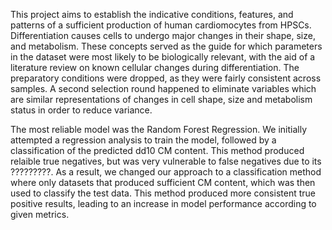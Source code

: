 This project aims to establish the indicative conditions, features, and patterns of a sufficient production of human cardiomocytes from HPSCs. Differentiation causes cells to undergo major changes in their shape, size, and metabolism. These concepts served as the guide for which parameters in the dataset were most likely to be biologically relevant, with the aid of a literature review on known cellular changes during differentiation. The preparatory conditions were dropped, as they were fairly consistent across samples. A second selection round happened to eliminate variables which are similar representations of changes in cell shape, size and metabolism status in order to reduce variance. 

The most reliable model was the Random Forest Regression. We initially attempted a regression analysis to train the model, followed by a classification of the predicted dd10 CM content. This method produced relaible true negatives, but was very vulnerable to false negatives due to its ?????????. As a result, we changed our approach to a classification method where only datasets that produced sufficient CM content, which was then used to classify the test data. This method produced more consistent true positive results, leading to an increase in model performance according to given metrics.  
